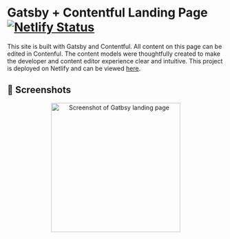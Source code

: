 # Gatsby + Contentful Landing Page [![Netlify Status](https://api.netlify.com/api/v1/badges/0dbcb37a-0d9c-48a3-9ee4-5c75dff62aa7/deploy-status)](https://app.netlify.com/sites/awesome-haibt-b798d9/deploys)

This site is built with Gatsby and Contentful. All content on this page can be edited in Contenful. The content models were thoughtfully created to make the developer and content editor experience clear and intuitive. This project is deployed on Netlify and can be viewed [here](https://awesome-haibt-b798d9.netlify.app/).

## 📸 Screenshots

<p align="center">
    <img src="https://i.imgur.com/1V06goq.png" alt="Screenshot of Gatbsy landing page" height="300"/>
</p>

